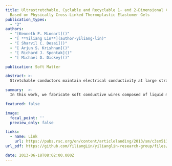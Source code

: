 ```yaml
---
title: Ultrastretchable, Cyclable and Recyclable 1- and 2-Dimensional Conductors
  Based on Physically Cross-Linked Thermoplastic Elastomer Gels
publication_types:
  - "2"
authors:
  - "[Kenneth P. Mineart]()"
  - "[ **Yiliang Lin**](author-yiliang-lin)"
  - "[ Sharvil C. Desai]()"
  - "[ Arjun S. Krishnan]()"
  - "[ Richard J. Spontak]()"
  - "[ Michael D. Dickey]()"

publication: Soft Matter

abstract: >-
  Stretchable conductors maintain electrical conductivity at large strains relative to their rigid counterparts that fail at much lower strains. Here, we demonstrate ultrastretchable conductors that are conductive to at least 600% strain and may be strain-cycled without significant degradation to the mechanical or electrical properties. The conductors consist of a liquid metal alloy injected into microchannels composed of triblock copolymer gels. Rheological measurements identify the temperature window over which these gels may be molded and laminated to form microchannels without collapsing the microscale features. Mechanical measurements identify the gel composition that represents a compromise between minimizing modulus (to allow the polymer to be stretched with ease) and maximizing interfacial adhesion strength at the laminated polymer–polymer interface. The resulting 2D stretchable conductors are notable for their ability to maintain electrical conductivity up to large strains, their mechanical durability, and their ability to be recycled easily with full recovery of the component species.

summary:  >-
  In this work, we fabricate soft conductive wires composed of liquid metal and elastomer, and such wires could be stretched to more than 10 times of original lengths, without losing their conductivity.

featured: false

image:
  focal_point: ''
  preview_only: false

links:
  - name: Link
    url: https://pubs.rsc.org/en/content/articlelanding/2013/sm/c3sm51136g
url_pdf: https://github.com/YiliangLin/yilianglin-research-group/files/9945380/Ultrastretchable.cyclable.and.recyclable.1-.and.2-dimensional.conductors.based.on.physically.cross-linked.thermoplastic.elastomer.gels.pdf

date: 2013-06-18T08:02:00.000Z
---
```


